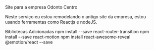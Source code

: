 Site para a empresa Odonto Centro

Neste serviço eu estou remodelando o antigo site da empresa, estou usando ferramentas como Reactjs e nodeJS.


Bibliotecas Adicionadas
npm install --save react-router-transition
npm install --save react-motion
npm install react-awesome-reveal @emotion/react --save